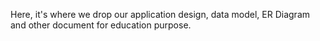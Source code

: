 Here, it's where we drop our application design, data model, ER Diagram and other document for education purpose.